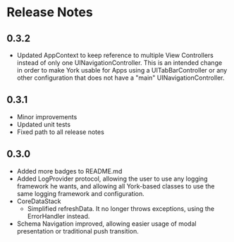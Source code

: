 # Release Notes

## 0.3.2
* Updated AppContext to keep reference to multiple View Controllers instead of only one UINavigationController.
This is an intended change in order to make York usable for Apps using a UITabBarController or any other configuration that does not have a "main" UINavigationController.


## 0.3.1
* Minor improvements
* Updated unit tests
* Fixed path to all release notes


## 0.3.0
* Added more badges to README.md
* Added LogProvider protocol, allowing the user to use any logging framework he wants, and allowing all York-based classes to use the same logging framework and configuration.
* CoreDataStack
  * Simplified refreshData. It no longer throws exceptions, using the ErrorHandler instead.
* Schema Navigation improved, allowing easier usage of modal presentation or traditional push transition.
